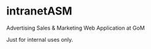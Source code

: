 # intranetASM
Advertising Sales &amp; Marketing Web Application at GoM

Just for internal uses only.
